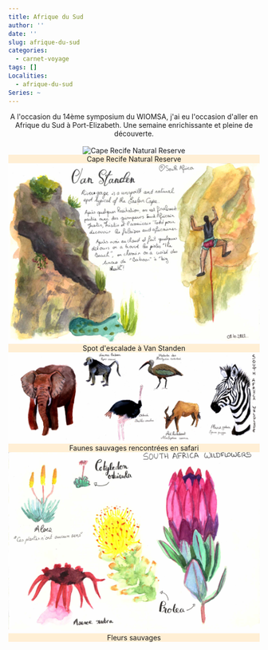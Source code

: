 ```yaml
---
title: Afrique du Sud
author: ''
date: ''
slug: afrique-du-sud
categories:
  - carnet-voyage
tags: []
Localities: 
  - afrique-du-sud
Series: ~
---
```

<center> 
A l'occasion du 14ème symposium du WIOMSA, j'ai eu l'occasion d'aller en Afrique du Sud à Port-Elizabeth. Une semaine enrichissante et pleine de découverte.

<br>
<br>
<div class="container-fluid p-6 mx-auto grid grid-cols-1 md:grid-cols-2 lg:grid-cols-2 gap-8">
  <div class='row justify-content-center'>
    <div class="carnet_card">
      <div class="featured_img">
        <img src="SouthAfrica_cape_recife_featured-image.png" alt="Cape Recife Natural Reserve"/></div>
      <div class="featured_txt" style="background-color: papayawhip">Cape Recife Natural Reserve</div>
    </div>
    <div class="carnet_card">
      <div class="featured_img">
        <img src="SouthAfrica_VanStanden.jpg" alt="Van standen"/></div>
      <div class="featured_txt" style="background-color: papayawhip">Spot d'escalade à Van Standen</div>
    </div>
        <div class="carnet_2p_card">
      <div class="featured_img">
        <img src="DoublePage_ASAnimaux.jpg" alt="Animaux de la savane"/></div>
      <div class="featured_txt" style="background-color: papayawhip">Faunes sauvages rencontrées en safari</div>
    </div>
    <div class="carnet_card">
      <div class="featured_img">
        <img src="SouthAfrica_Wildflowers.jpg" alt="Fleurs sauvages d'Afrique du Sud"/></div>
      <div class="featured_txt" style="background-color: papayawhip">Fleurs sauvages</div>
    </div>
  </div>
</div>
